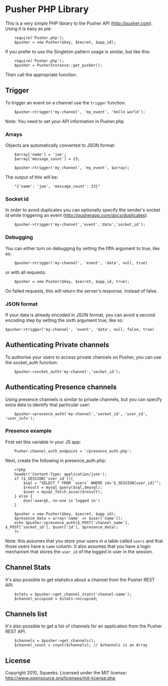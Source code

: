 # Pusher PHP Library

This is a very simple PHP library to the Pusher API (http://pusher.com).
Using it is easy as pie:

		require('Pusher.php');
		$pusher = new Pusher($key, $secret, $app_id);

If you prefer to use the Singleton pattern usage is similar, but like this:

		require('Pusher.php');
		$pusher = PusherInstance::get_pusher();

Then call the appropriate function.

## Trigger

To trigger an event on a channel use the `trigger` function.

		$pusher->trigger('my-channel', 'my_event', 'hello world');

Note: You need to set your API information in Pusher.php

### Arrays

Objects are automatically converted to JSON format:

		$array['name'] = 'joe';
		$array['message_count'] = 23;

		$pusher->trigger('my_channel', 'my_event', $array);

The output of this will be:

		"{'name': 'joe', 'message_count': 23}"

### Socket id

In order to avoid duplicates you can optionally specify the sender's socket id while triggering an event (http://pusherapp.com/docs/duplicates):

		$pusher->trigger('my-channel','event','data','socket_id');

### Debugging

You can either turn on debugging by setting the fifth argument to true, like so:

		$pusher->trigger('my-channel', 'event', 'data', null, true)

or with all requests:

		$pusher = new Pusher($key, $secret, $app_id, true);

On failed requests, this will return the server's response, instead of false.

### JSON format

If your data is already encoded in JSON format, you can avoid a second encoding step by setting the sixth argument true, like so:

	$pusher->trigger('my-channel', 'event', 'data', null, false, true)

## Authenticating Private channels

To authorise your users to access private channels on Pusher, you can use the socket_auth function:

		$pusher->socket_auth('my-channel','socket_id');

## Authenticating Presence channels

Using presence channels is similar to private channels, but you can specify extra data to identify that particular user:

		$pusher->presence_auth('my-channel','socket_id', 'user_id', 'user_info');

### Presence example

First set this variable in your JS app:

		Pusher.channel_auth_endpoint = '/presence_auth.php';

Next, create the following in presence_auth.php:

		<?php
		header('Content-Type: application/json');
		if ($_SESSION['user_id']){
			$sql = "SELECT * FROM `users` WHERE id='$_SESSION[user_id]'";
			$result = mysql_query($sql,$mysql);
			$user = mysql_fetch_assoc($result);
		} else {
			die('aaargh, no-one is logged in')
		}

		$pusher = new Pusher($key, $secret, $app_id);
		$presence_data = array('name' => $user['name']);
		echo $pusher->presence_auth($_POST['channel_name'], $_POST['socket_id'], $user['id'], $presence_data);
		?>

Note: this assumes that you store your users in a table called `users` and that those users have a `name` column. It also assumes that you have a login mechanism that stores the `user_id` of the logged in user in the session.

## Channel Stats

It's also possible to get statistics about a channel from the Pusher REST API.

		$stats = $pusher->get_channel_stats('channel-name');
		$channel_occupied = $stats->occupied;

## Channels list

It's also possible to get a list of channels for an application from the Pusher REST API.

		$channels = $pusher->get_channels();
		$channel_count = count($channels); // $channels is an Array

## License

Copyright 2010, Squeeks. Licensed under the MIT license: http://www.opensource.org/licenses/mit-license.php

